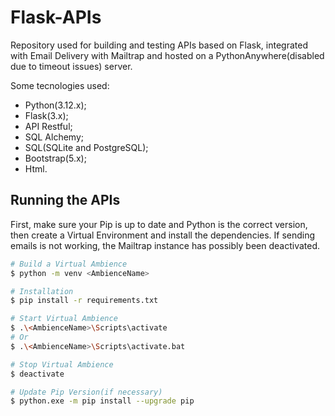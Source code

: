 # Flask-APIs

Repository used for building and testing APIs based on Flask, integrated with Email Delivery with Mailtrap and hosted on a PythonAnywhere(disabled due to timeout issues) server.

Some tecnologies used:

* Python(3.12.x);
* Flask(3.x);
* API Restful;
* SQL Alchemy;
* SQL(SQLite and PostgreSQL);
* Bootstrap(5.x);
* Html.

## Running the APIs

First, make sure your Pip is up to date and Python is the correct version, then create a Virtual Environment and install the dependencies. If sending emails is not working, the Mailtrap instance has possibly been deactivated.

```bash
# Build a Virtual Ambience
$ python -m venv <AmbienceName>

# Installation
$ pip install -r requirements.txt

# Start Virtual Ambience
$ .\<AmbienceName>\Scripts\activate
# Or
$ .\<AmbienceName>\Scripts\activate.bat

# Stop Virtual Ambience
$ deactivate

# Update Pip Version(if necessary)
$ python.exe -m pip install --upgrade pip
```